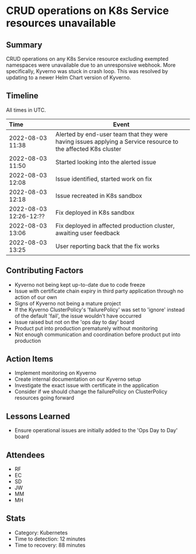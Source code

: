 # CRUD operations on K8s Service resources unavailable

## Summary

CRUD operations on any K8s Service resource excluding exempted namespaces were unavailable due to an unresponsive webhook. More specifically, Kyverno was stuck in crash loop. This was resolved by updating to a newer Helm Chart version of Kyverno.

## Timeline

All times in UTC.

| Time                   | Event                                                                                                         |
| :--------------------- | ------------------------------------------------------------------------------------------------------------- |
| 2022-08-03 11:38       | Alerted by end-user team that they were having issues applying a Service resource to the affected K8s cluster |
| 2022-08-03 11:50       | Started looking into the alerted issue                                                                        |
| 2022-08-03 12:08       | Issue identified, started work on fix                                                                         |
| 2022-08-03 12:18       | Issue recreated in K8s sandbox                                                                                |
| 2022-08-03 12:26-12:?? | Fix deployed in K8s sandbox                                                                                   |
| 2022-08-03 13:06       | Fix deployed in affected production cluster, awaiting user feedback                                           |
| 2022-08-03 13:25       | User reporting back that the fix works                                                                        |

## Contributing Factors

- Kyverno not being kept up-to-date due to code freeze
- Issue with certificate chain expiry in third party application through no action of our own
- Signs of Kyverno not being a mature project
- If the Kyverno ClusterPolicy's 'failurePolicy' was set to 'ignore' instead of the default 'fail', the issue wouldn't have occurred
- Issue raised but not on the 'ops day to day' board
- Product put into production prematurely without monitoring
- Not enough communication and coordination before product put into production

## Action Items

- Implement monitoring on Kyverno
- Create internal documentation on our Kyverno setup
- Investigate the exact issue with certificate in the application
- Consider if we should change the failurePolicy on ClusterPolicy resources going forward

## Lessons Learned

- Ensure operational issues are initially added to the 'Ops Day to Day' board

## Attendees

- RF
- EC
- SD
- JW
- MM
- MH

## Stats

- Category: Kubernetes
- Time to detection: 12 minutes
- Time to recovery: 88 minutes
